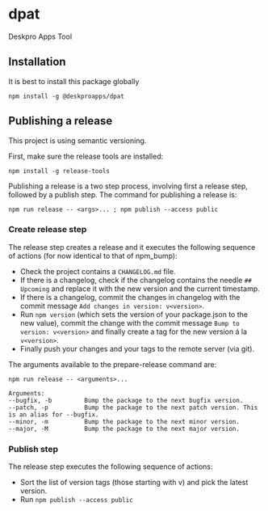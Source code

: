 # dpat
Deskpro Apps Tool

## Installation

It is best to install this package globally
    
    npm install -g @deskproapps/dpat

## Publishing a release

This project is using semantic versioning.

First, make sure the release tools are installed: 

    npm install -g release-tools

Publishing a release is a two step process, involving first a release step, followed by a publish step. The command for publishing a release is:
    
    npm run release -- <args>... ; npm publish --access public
    
### Create release step

The release step creates a release and it executes the following sequence of actions (for now identical to that of npm_bump):   

* Check the project contains a `CHANGELOG.md` file.
* If there is a changelog, check if the changelog contains the needle `## Upcoming` and replace it with the new version and the current timestamp.
* If there is a changelog, commit the changes in changelog with the commit message `Add changes in version: v<version>`.
* Run `npm version` (which sets the version of your package.json to the new value), commit the change with the commit message `Bump to version: v<version>` and finally create a tag for the new version á la `v<version>`.
* Finally push your changes and your tags to the remote server (via git).

The arguments available to the prepare-release command are: 

    npm run release -- <arguments>...
    
    Arguments:
    --bugfix, -b         Bump the package to the next bugfix version.                                                                          
    --patch, -p          Bump the package to the next patch version. This is an alias for --bugfix.                                            
    --minor, -m          Bump the package to the next minor version.                                                                           
    --major, -M          Bump the package to the next major version.                                                                                 
    
### Publish step
  
The release step executes the following sequence of actions:
  
* Sort the list of version tags (those starting with v) and pick the latest version.  
* Run `npm publish --access public`  